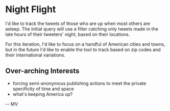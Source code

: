 Night Flight
========

I'd like to track the tweets of those who are up when most others are asleep. The initial query will use a filter catching only tweets made in the late hours of their tweeters' night, based on their locations.

For this iteration, I'd like to focus on a handful of American cities and towns, but in the future I'd like to enable the tool to track based on zip codes and their international variations.

Over-arching Interests
------------------
* forcing semi-anonymous publishing actions to meet the private specificity of time and space
* what's keeping America up?

\-\- MV
